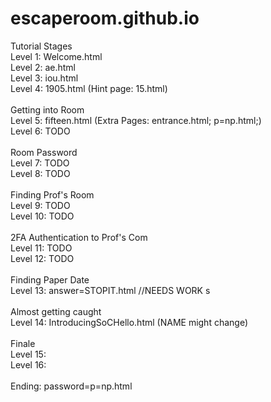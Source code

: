# escaperoom.github.io

Tutorial Stages <br />
Level 1: Welcome.html <br />
Level 2: ae.html <br />
Level 3: iou.html <br />
Level 4: 1905.html (Hint page: 15.html) <br />
<br />
Getting into Room <br />
Level 5: fifteen.html (Extra Pages: entrance.html; p=np.html;) <br />
Level 6: TODO <br />
<br />
Room Password <br />
Level 7: TODO <br />
Level 8: TODO <br />
<br />
Finding Prof's Room <br />
Level 9: TODO <br />
Level 10: TODO <br />
<br />
2FA Authentication to Prof's Com <br />
Level 11: TODO <br />
Level 12: TODO <br />
<br />
Finding Paper Date <br />
Level 13: answer=STOPIT.html //NEEDS WORK s<br />
<br />
Almost getting caught <br />
Level 14: IntroducingSoCHello.html (NAME might change) <br /> 
<br /> 
Finale <br />
Level 15: <br />
Level 16: <br />
<br />
Ending: password=p=np.html <br />

